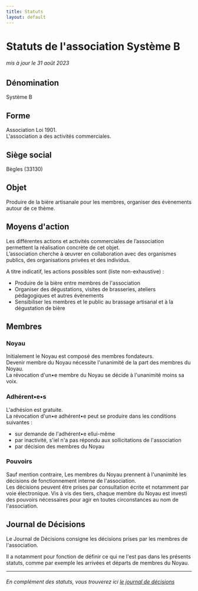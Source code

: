 ```yaml
---
title: Statuts
layout: default
---
```


# Statuts de l'association Système B
###### mis à jour le 31 août 2023

## Dénomination
Système B

## Forme
Association Loi 1901.  
L'association a des activités commerciales.

## Siège social
Bègles (33130)

## Objet
Produire de la bière artisanale pour les membres, organiser des évènements autour de ce thème.

## Moyens d'action
Les différentes actions et activités commerciales de l’association permettent la réalisation concrète de cet objet.  
L’association cherche à œuvrer en collaboration avec des organismes publics, des organisations privées et des individus.

A titre indicatif, les actions possibles sont (liste non-exhaustive) :

 - Produire de la bière entre membres de l'association
 - Organiser des dégustations, visites de brasseries, ateliers pédagogiques et autres évènements
 - Sensibiliser les membres et le public au brassage artisanal et à la dégustation de bière 

## Membres

### Noyau
Initialement le Noyau est composé des membres fondateurs.  
Devenir membre du Noyau nécessite l'unanimité de la part des membres du Noyau.  
La révocation d'un•e membre du Noyau se décide à l'unanimité moins sa voix.

### Adhérent•e•s
L'adhésion est gratuite.  
La révocation d'un•e adhérent•e peut se produire dans les conditions suivantes :
 - sur demande de l'adhérent•e ellui-même
 - par inactivité, s'iel n'a pas répondu aux sollicitations de l'association
 - par décision des membres du Noyau

### Pouvoirs
Sauf mention contraire, Les membres du Noyau prennent à l'unanimité les décisions de fonctionnement interne de l'association.  
Les décisions peuvent être prises par consultation écrite et notamment par voie électronique.
Vis à vis des tiers, chaque membre du Noyau est investi des pouvoirs nécessaires pour agir en toutes circonstances au nom de l'association.  

## Journal de Décisions
Le Journal de Décisions consigne les décisions prises par les membres de l'association.

Il a notamment pour fonction de définir ce qui ne l'est pas dans les présents statuts, comme par exemple les arrivées et départs de membres du Noyau.

---

###### En complément des statuts, vous trouverez ici [le journal de décisions](./decisions.md)
